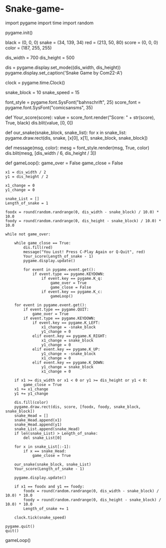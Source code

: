 # Snake-game-
import pygame
import time
import random

pygame.init()


black = (0, 0, 0)
snake = (34, 139, 34)
red = (213, 50, 80)
score = (0, 0, 0)
color = (187, 255, 255)

dis_width = 700
dis_height = 500

dis = pygame.display.set_mode((dis_width, dis_height))
pygame.display.set_caption('Snake Game by Com22-A')

clock = pygame.time.Clock()

snake_block = 10
snake_speed = 15

font_style = pygame.font.SysFont("bahnschrift", 25)
score_font = pygame.font.SysFont("comicsansms", 35)


def Your_score(score):
    value = score_font.render("Score: " + str(score), True, black)
    dis.blit(value, [0, 0])


def our_snake(snake_block, snake_list):
    for x in snake_list:
        pygame.draw.rect(dis, snake, [x[0], x[1], snake_block, snake_block])


def message(msg, color):
    mesg = font_style.render(msg, True, color)
    dis.blit(mesg, [dis_width / 6, dis_height / 3])


def gameLoop():
    game_over = False
    game_close = False

    x1 = dis_width / 2
    y1 = dis_height / 2

    x1_change = 0
    y1_change = 0

    snake_List = []
    Length_of_snake = 1

    foodx = round(random.randrange(0, dis_width - snake_block) / 10.0) * 10.0
    foody = round(random.randrange(0, dis_height - snake_block) / 10.0) * 10.0

    while not game_over:

        while game_close == True:
            dis.fill(red)
            message("You Lost! Press C-Play Again or Q-Quit", red)
            Your_score(Length_of_snake - 1)
            pygame.display.update()

            for event in pygame.event.get():
                if event.type == pygame.KEYDOWN:
                    if event.key == pygame.K_q:
                        game_over = True
                        game_close = False
                    if event.key == pygame.K_c:
                        gameLoop()

        for event in pygame.event.get():
            if event.type == pygame.QUIT:
                game_over = True
            if event.type == pygame.KEYDOWN:
                if event.key == pygame.K_LEFT:
                    x1_change = -snake_block
                    y1_change = 0
                elif event.key == pygame.K_RIGHT:
                    x1_change = snake_block
                    y1_change = 0
                elif event.key == pygame.K_UP:
                    y1_change = -snake_block
                    x1_change = 0
                elif event.key == pygame.K_DOWN:
                    y1_change = snake_block
                    x1_change = 0

        if x1 >= dis_width or x1 < 0 or y1 >= dis_height or y1 < 0:
            game_close = True
        x1 += x1_change
        y1 += y1_change

        dis.fill(color)
        pygame.draw.rect(dis, score, [foodx, foody, snake_block, snake_block])
        snake_Head = []
        snake_Head.append(x1)
        snake_Head.append(y1)
        snake_List.append(snake_Head)
        if len(snake_List) > Length_of_snake:
            del snake_List[0]

        for x in snake_List[:-1]:
            if x == snake_Head:
                game_close = True

        our_snake(snake_block, snake_List)
        Your_score(Length_of_snake - 1)

        pygame.display.update()

        if x1 == foodx and y1 == foody:
            foodx = round(random.randrange(0, dis_width - snake_block) / 10.0) * 10.0
            foody = round(random.randrange(0, dis_height - snake_block) / 10.0) * 10.0
            Length_of_snake += 1

        clock.tick(snake_speed)

    pygame.quit()
    quit()


gameLoop()
